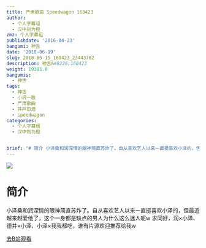 ```yaml
---
title: 严肃歌曲 Speedwagon 160423
author:
  - 个人字幕组
  - 汉中则为橙
zmz: 个人字幕组
publishdate: '2016-04-23'
bangumi: 神舌
date: '2018-06-19'
slug: 2018-05-15_160423_23443782
description: 神舌&#8226;160423
weight: 19381.0
bangumis:
  - 神舌
tags:
  - 神舌
  - 小沢一敬
  - 严肃歌曲
  - 井戸田潤
  - speedwagon
categories:
  - 个人字幕组
  - 汉中则为橙


brief: "# 简介 小泽桑和润深情的眼神简直苏炸了。自从喜欢艺人以来一直挺喜欢小泽的，但最近越来越爱他了，这个一身都是缺点的男人为什么这么迷人呢w 求同好，润×小泽、德井×小泽、小泽×我我都吃，谁有片源欢迎推荐给我w"
---
```

![](https://i.imgur.com/arQvfwS.jpg)
# 简介  
小泽桑和润深情的眼神简直苏炸了。自从喜欢艺人以来一直挺喜欢小泽的，但最近越来越爱他了，这个一身都是缺点的男人为什么这么迷人呢w
求同好，润×小泽、德井×小泽、小泽×我我都吃，谁有片源欢迎推荐给我w  

[去B站观看](https://www.bilibili.com/video/av23443782/)
 
